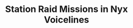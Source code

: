 ---
title: Station Raid Missions in Nyx Voicelines
subTitle: Found voice lines in 4.3.2 EVO PTU 10380323 build
type: LEAK
tags:
  - 4-3-2
  - nyx
  - vanduul
publishedAt: 2025-10-03T02:17:00Z
sourceAuthor: data-mine
---